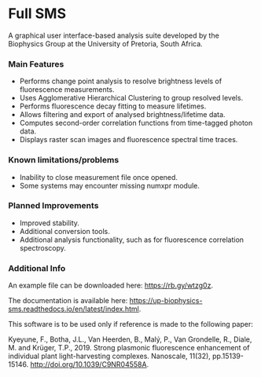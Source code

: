 # Full SMS

A graphical user interface-based analysis suite developed by the Biophysics Group at the University of Pretoria, South 
Africa.

### Main Features

- Performs change point analysis to resolve brightness levels of fluorescence measurements.
- Uses Agglomerative Hierarchical Clustering to group resolved levels.
- Performs fluorescence decay fitting to measure lifetimes.
- Allows filtering and export of analysed brightness/lifetime data.
- Computes second-order correlation functions from time-tagged photon data.
- Displays raster scan images and fluorescence spectral time traces.

### Known limitations/problems

- Inability to close measurement file once opened.
- Some systems may encounter missing numxpr module.

### Planned Improvements

- Improved stability.
- Additional conversion tools.
- Additional analysis functionality, such as for fluorescence correlation spectroscopy.

### Additional Info

An example file can be downloaded here: https://rb.gy/wtzg0z.

The documentation is available here: https://up-biophysics-sms.readthedocs.io/en/latest/index.html.

This software is to be used only if reference is made to the following paper:

Kyeyune, F., Botha, J.L., Van Heerden, B., Malý, P., Van Grondelle, R., Diale, M. and Krüger, T.P., 2019. 
Strong plasmonic fluorescence enhancement of individual plant light-harvesting complexes. Nanoscale, 11(32), pp.15139-15146.
http://doi.org/10.1039/C9NR04558A.
